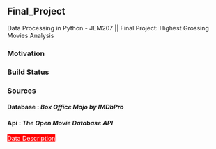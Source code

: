## Final_Project
Data Processing in Python - JEM207 || Final Project: Highest Grossing Movies Analysis

### Motivation
### Build Status
### Sources
#### Database : *Box Office Mojo by IMDbPro*
#### Api      : *The Open Movie Database API*
<span style='background:red'> <span style='color:white'> Data Description </span> </span>
